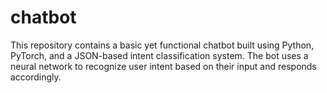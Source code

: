 # chatbot
This repository contains a basic yet functional chatbot built using Python, PyTorch, and a JSON-based intent classification system. The bot uses a neural network to recognize user intent based on their input and responds accordingly.
